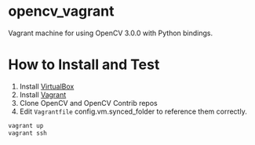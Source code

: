 opencv_vagrant
==============

Vagrant machine for using OpenCV 3.0.0 with Python bindings.

How to Install and Test
========================

1. Install [VirtualBox](http://virtualbox.org)
2. Install [Vagrant](http://vagrantup.com)
3. Clone OpenCV and OpenCV Contrib repos
4. Edit `Vagrantfile` config.vm.synced_folder to reference them correctly.

```bash
vagrant up
vagrant ssh
```
